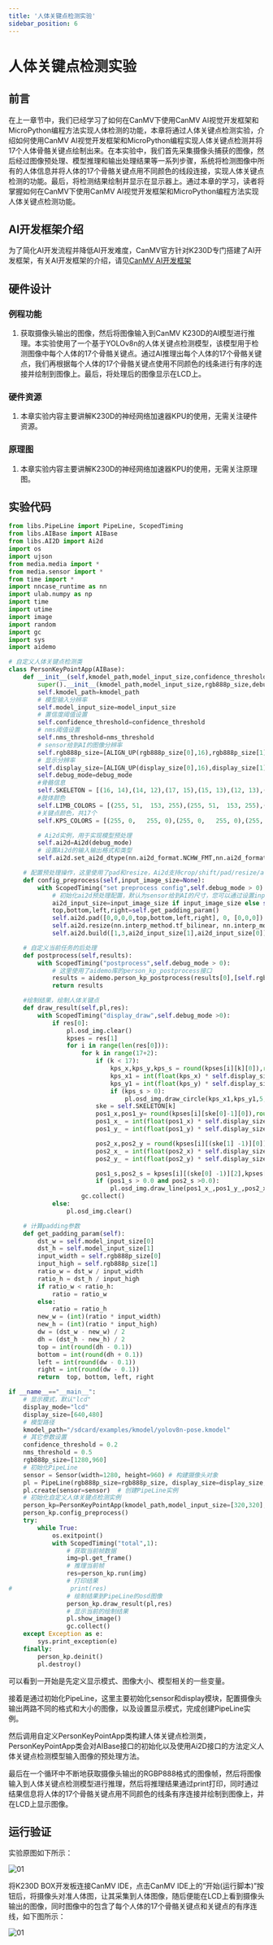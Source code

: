 ```yaml
---
title: '人体关键点检测实验'
sidebar_position: 6
---
```


# 人体关键点检测实验

## 前言

在上一章节中，我们已经学习了如何在CanMV下使用CanMV AI视觉开发框架和MicroPython编程方法实现人体检测的功能，本章将通过人体关键点检测实验，介绍如何使用CanMV AI视觉开发框架和MicroPython编程实现人体关键点检测并将17个人体骨骼关键点绘制出来。在本实验中，我们首先采集摄像头捕获的图像，然后经过图像预处理、模型推理和输出处理结果等一系列步骤，系统将检测图像中所有的人体信息并将人体的17个骨骼关键点用不同颜色的线段连接，实现人体关键点检测的功能。最后，将检测结果绘制并显示在显示器上。通过本章的学习，读者将掌握如何在CanMV下使用CanMV AI视觉开发框架和MicroPython编程方法实现人体关键点检测功能。

## AI开发框架介绍

为了简化AI开发流程并降低AI开发难度，CanMV官方针对K230D专门搭建了AI开发框架，有关AI开发框架的介绍，请见[CanMV AI开发框架](development_framework.md)

## 硬件设计

### 例程功能

1. 获取摄像头输出的图像，然后将图像输入到CanMV K230D的AI模型进行推理。本实验使用了一个基于YOLOv8n的人体关键点检测模型，该模型用于检测图像中每个人体的17个骨骼关键点。通过AI推理出每个人体的17个骨骼关键点，我们再根据每个人体的17个骨骼关键点使用不同颜色的线条进行有序的连接并绘制到图像上。最后，将处理后的图像显示在LCD上。

### 硬件资源

1. 本章实验内容主要讲解K230D的神经网络加速器KPU的使用，无需关注硬件资源。


### 原理图

1. 本章实验内容主要讲解K230D的神经网络加速器KPU的使用，无需关注原理图。

## 实验代码

``` python
from libs.PipeLine import PipeLine, ScopedTiming
from libs.AIBase import AIBase
from libs.AI2D import Ai2d
import os
import ujson
from media.media import *
from media.sensor import *
from time import *
import nncase_runtime as nn
import ulab.numpy as np
import time
import utime
import image
import random
import gc
import sys
import aidemo

# 自定义人体关键点检测类
class PersonKeyPointApp(AIBase):
    def __init__(self,kmodel_path,model_input_size,confidence_threshold=0.2,nms_threshold=0.5,rgb888p_size=[1280,720],display_size=[1920,1080],debug_mode=0):
        super().__init__(kmodel_path,model_input_size,rgb888p_size,debug_mode)
        self.kmodel_path=kmodel_path
        # 模型输入分辨率
        self.model_input_size=model_input_size
        # 置信度阈值设置
        self.confidence_threshold=confidence_threshold
        # nms阈值设置
        self.nms_threshold=nms_threshold
        # sensor给到AI的图像分辨率
        self.rgb888p_size=[ALIGN_UP(rgb888p_size[0],16),rgb888p_size[1]]
        # 显示分辨率
        self.display_size=[ALIGN_UP(display_size[0],16),display_size[1]]
        self.debug_mode=debug_mode
        #骨骼信息
        self.SKELETON = [(16, 14),(14, 12),(17, 15),(15, 13),(12, 13),(6,  12),(7,  13),(6,  7),(6,  8),(7,  9),(8,  10),(9,  11),(2,  3),(1,  2),(1,  3),(2,  4),(3,  5),(4,  6),(5,  7)]
        #肢体颜色
        self.LIMB_COLORS = [(255, 51,  153, 255),(255, 51,  153, 255),(255, 51,  153, 255),(255, 51,  153, 255),(255, 255, 51,  255),(255, 255, 51,  255),(255, 255, 51,  255),(255, 255, 128, 0),(255, 255, 128, 0),(255, 255, 128, 0),(255, 255, 128, 0),(255, 255, 128, 0),(255, 0,   255, 0),(255, 0,   255, 0),(255, 0,   255, 0),(255, 0,   255, 0),(255, 0,   255, 0),(255, 0,   255, 0),(255, 0,   255, 0)]
        #关键点颜色，共17个
        self.KPS_COLORS = [(255, 0,   255, 0),(255, 0,   255, 0),(255, 0,   255, 0),(255, 0,   255, 0),(255, 0,   255, 0),(255, 255, 128, 0),(255, 255, 128, 0),(255, 255, 128, 0),(255, 255, 128, 0),(255, 255, 128, 0),(255, 255, 128, 0),(255, 51,  153, 255),(255, 51,  153, 255),(255, 51,  153, 255),(255, 51,  153, 255),(255, 51,  153, 255),(255, 51,  153, 255)]

        # Ai2d实例，用于实现模型预处理
        self.ai2d=Ai2d(debug_mode)
        # 设置Ai2d的输入输出格式和类型
        self.ai2d.set_ai2d_dtype(nn.ai2d_format.NCHW_FMT,nn.ai2d_format.NCHW_FMT,np.uint8, np.uint8)

    # 配置预处理操作，这里使用了pad和resize，Ai2d支持crop/shift/pad/resize/affine，具体代码请打开/sdcard/app/libs/AI2D.py查看
    def config_preprocess(self,input_image_size=None):
        with ScopedTiming("set preprocess config",self.debug_mode > 0):
            # 初始化ai2d预处理配置，默认为sensor给到AI的尺寸，您可以通过设置input_image_size自行修改输入尺寸
            ai2d_input_size=input_image_size if input_image_size else self.rgb888p_size
            top,bottom,left,right=self.get_padding_param()
            self.ai2d.pad([0,0,0,0,top,bottom,left,right], 0, [0,0,0])
            self.ai2d.resize(nn.interp_method.tf_bilinear, nn.interp_mode.half_pixel)
            self.ai2d.build([1,3,ai2d_input_size[1],ai2d_input_size[0]],[1,3,self.model_input_size[1],self.model_input_size[0]])

    # 自定义当前任务的后处理
    def postprocess(self,results):
        with ScopedTiming("postprocess",self.debug_mode > 0):
            # 这里使用了aidemo库的person_kp_postprocess接口
            results = aidemo.person_kp_postprocess(results[0],[self.rgb888p_size[1],self.rgb888p_size[0]],self.model_input_size,self.confidence_threshold,self.nms_threshold)
            return results

    #绘制结果，绘制人体关键点
    def draw_result(self,pl,res):
        with ScopedTiming("display_draw",self.debug_mode >0):
            if res[0]:
                pl.osd_img.clear()
                kpses = res[1]
                for i in range(len(res[0])):
                    for k in range(17+2):
                        if (k < 17):
                            kps_x,kps_y,kps_s = round(kpses[i][k][0]),round(kpses[i][k][1]),kpses[i][k][2]
                            kps_x1 = int(float(kps_x) * self.display_size[0] // self.rgb888p_size[0])
                            kps_y1 = int(float(kps_y) * self.display_size[1] // self.rgb888p_size[1])
                            if (kps_s > 0):
                                pl.osd_img.draw_circle(kps_x1,kps_y1,5,self.KPS_COLORS[k],4)
                        ske = self.SKELETON[k]
                        pos1_x,pos1_y= round(kpses[i][ske[0]-1][0]),round(kpses[i][ske[0]-1][1])
                        pos1_x_ = int(float(pos1_x) * self.display_size[0] // self.rgb888p_size[0])
                        pos1_y_ = int(float(pos1_y) * self.display_size[1] // self.rgb888p_size[1])

                        pos2_x,pos2_y = round(kpses[i][(ske[1] -1)][0]),round(kpses[i][(ske[1] -1)][1])
                        pos2_x_ = int(float(pos2_x) * self.display_size[0] // self.rgb888p_size[0])
                        pos2_y_ = int(float(pos2_y) * self.display_size[1] // self.rgb888p_size[1])

                        pos1_s,pos2_s = kpses[i][(ske[0] -1)][2],kpses[i][(ske[1] -1)][2]
                        if (pos1_s > 0.0 and pos2_s >0.0):
                            pl.osd_img.draw_line(pos1_x_,pos1_y_,pos2_x_,pos2_y_,self.LIMB_COLORS[k],4)
                    gc.collect()
            else:
                pl.osd_img.clear()

    # 计算padding参数
    def get_padding_param(self):
        dst_w = self.model_input_size[0]
        dst_h = self.model_input_size[1]
        input_width = self.rgb888p_size[0]
        input_high = self.rgb888p_size[1]
        ratio_w = dst_w / input_width
        ratio_h = dst_h / input_high
        if ratio_w < ratio_h:
            ratio = ratio_w
        else:
            ratio = ratio_h
        new_w = (int)(ratio * input_width)
        new_h = (int)(ratio * input_high)
        dw = (dst_w - new_w) / 2
        dh = (dst_h - new_h) / 2
        top = int(round(dh - 0.1))
        bottom = int(round(dh + 0.1))
        left = int(round(dw - 0.1))
        right = int(round(dw - 0.1))
        return  top, bottom, left, right

if __name__=="__main__":
    # 显示模式，默认"lcd"
    display_mode="lcd"
    display_size=[640,480]
    # 模型路径
    kmodel_path="/sdcard/examples/kmodel/yolov8n-pose.kmodel"
    # 其它参数设置
    confidence_threshold = 0.2
    nms_threshold = 0.5
    rgb888p_size=[1280,960]
    # 初始化PipeLine
    sensor = Sensor(width=1280, height=960) # 构建摄像头对象
    pl = PipeLine(rgb888p_size=rgb888p_size, display_size=display_size, display_mode=display_mode)
    pl.create(sensor=sensor)  # 创建PipeLine实例
    # 初始化自定义人体关键点检测实例
    person_kp=PersonKeyPointApp(kmodel_path,model_input_size=[320,320],confidence_threshold=confidence_threshold,nms_threshold=nms_threshold,rgb888p_size=rgb888p_size,display_size=display_size,debug_mode=0)
    person_kp.config_preprocess()
    try:
        while True:
            os.exitpoint()
            with ScopedTiming("total",1):
                # 获取当前帧数据
                img=pl.get_frame()
                # 推理当前帧
                res=person_kp.run(img)
                # 打印结果
#                print(res)
                # 绘制结果到PipeLine的osd图像
                person_kp.draw_result(pl,res)
                # 显示当前的绘制结果
                pl.show_image()
                gc.collect()
    except Exception as e:
        sys.print_exception(e)
    finally:
        person_kp.deinit()
        pl.destroy()
```

可以看到一开始是先定义显示模式、图像大小、模型相关的一些变量。

接着是通过初始化PipeLine，这里主要初始化sensor和display模块，配置摄像头输出两路不同的格式和大小的图像，以及设置显示模式，完成创建PipeLine实例。

然后调用自定义PersonKeyPointApp类构建人体关键点检测类，PersonKeyPointApp类会对AIBase接口的初始化以及使用Ai2D接口的方法定义人体关键点检测模型输入图像的预处理方法。

最后在一个循环中不断地获取摄像头输出的RGBP888格式的图像帧，然后将图像输入到人体关键点检测模型进行推理，然后将推理结果通过print打印，同时通过结果信息将人体的17个骨骼关键点用不同颜色的线条有序连接并绘制到图像上，并在LCD上显示图像。

## 运行验证

实验原图如下所示：

![01](./img/17.png)

将K230D BOX开发板连接CanMV IDE，点击CanMV IDE上的“开始(运行脚本)”按钮后，将摄像头对准人体图，让其采集到人体图像，随后便能在LCD上看到摄像头输出的图像，同时图像中的包含了每个人体的17个骨骼关键点和关键点的有序连线，如下图所示：  

![01](./img/18.png)
